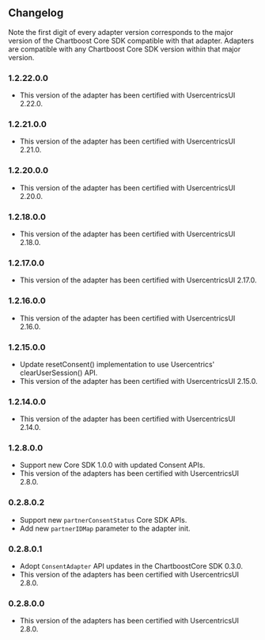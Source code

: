 ## Changelog

Note the first digit of every adapter version corresponds to the major version of the Chartboost Core SDK compatible with that adapter. 
Adapters are compatible with any Chartboost Core SDK version within that major version.

### 1.2.22.0.0
- This version of the adapter has been certified with UsercentricsUI 2.22.0.

### 1.2.21.0.0
- This version of the adapter has been certified with UsercentricsUI 2.21.0.

### 1.2.20.0.0
- This version of the adapter has been certified with UsercentricsUI 2.20.0.

### 1.2.18.0.0
- This version of the adapter has been certified with UsercentricsUI 2.18.0.

### 1.2.17.0.0
- This version of the adapter has been certified with UsercentricsUI 2.17.0.

### 1.2.16.0.0
- This version of the adapter has been certified with UsercentricsUI 2.16.0.

### 1.2.15.0.0
- Update resetConsent() implementation to use Usercentrics' clearUserSession() API.
- This version of the adapter has been certified with UsercentricsUI 2.15.0.

### 1.2.14.0.0
- This version of the adapter has been certified with UsercentricsUI 2.14.0.

### 1.2.8.0.0
- Support new Core SDK 1.0.0 with updated Consent APIs.
- This version of the adapters has been certified with UsercentricsUI 2.8.0.

### 0.2.8.0.2
- Support new `partnerConsentStatus` Core SDK APIs.
- Add new `partnerIDMap` parameter to the adapter init.

### 0.2.8.0.1
- Adopt `ConsentAdapter` API updates in the ChartboostCore SDK 0.3.0.
- This version of the adapters has been certified with UsercentricsUI 2.8.0.

### 0.2.8.0.0
- This version of the adapters has been certified with UsercentricsUI 2.8.0.
